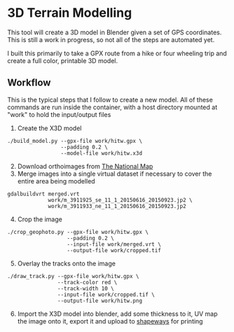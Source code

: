 # 3D Terrain Modelling
This tool will create a 3D model in Blender given a set of GPS coordinates. This is still a work in progress, so not all of the steps are automated yet.

I built this primarily to take a GPX route from a hike or four wheeling trip and create a full color, printable 3D model.

## Workflow
This is the typical steps that I follow to create a new model.  All of these commands are run inside the container, with a host directory mounted at "work" to hold the input/output files
1. Create the X3D model
```
./build_model.py --gpx-file work/hitw.gpx \
                 --padding 0.2 \
                 --model-file work/hitw.x3d
```
2. Download orthoimages from [The National Map](https://viewer.nationalmap.gov/basic/)
3. Merge images into a single virtual dataset if necessary to cover the entire area being modelled
```
gdalbuildvrt merged.vrt
             work/m_3911925_se_11_1_20150616_20150923.jp2 \
             work/m_3911933_ne_11_1_20150616_20150923.jp2
```
4. Crop the image
```
./crop_geophoto.py --gpx-file work/hitw.gpx \
                   --padding 0.2 \
                   --input-file work/merged.vrt \
                   --output-file work/cropped.tif
```
5. Overlay the tracks onto the image
```
./draw_track.py --gpx-file work/hitw.gpx \
                --track-color red \
                --track-width 10 \
                --input-file work/cropped.tif \
                --output-file work/hitw.png
```
6. Import the X3D model into blender, add some thickness to it, UV map the image onto it, export it and upload to [shapeways](https://www.shapeways.com) for printing
